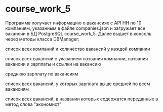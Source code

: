 # course_work_5
Программа получает информацию о вакансиях с API HH по 10 компаниям, указанным в файле companies.json и загружает все вакансии в БД PostgreSQL course_work_5. Далее выдает в консоль через методы класса DBManager:

список всех компаний и количество вакансий у каждой компании

список всех вакансий с указанием названия компании, названия вакансии и зарплаты и ссылки на вакансию

среднюю зарплату по вакансиям

список всех вакансий, у которых зарплата выше средней по всем вакансиям

список всех вакансий, в названии которых содержатся переданные в метод слова "экономист"
